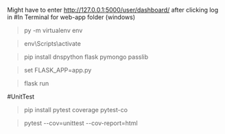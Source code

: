 Might have to enter http://127.0.0.1:5000/user/dashboard/ after clicking log in 
#In Terminal for web-app folder (windows)

> py -m virtualenv env

> env\Scripts\activate

> pip install dnspython flask pymongo passlib

> set FLASK_APP=app.py

> flask run

#UnitTest
> pip install pytest coverage pytest-co

> pytest --cov=unittest --cov-report=html

